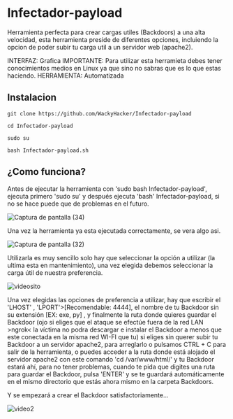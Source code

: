 # Infectador-payload
Herramienta perfecta para crear cargas utiles (Backdoors) a una alta velocidad, esta herramienta preside de diferentes opciones, incluiendo la opcion de poder subir tu carga util a un servidor web (apache2).

INTERFAZ: Grafica
IMPORTANTE: Para utilizar esta herramieta debes tener conocimientos medios en Linux ya que sino no sabras que es lo que estas haciendo.
HERRAMIENTA: Automatizada

## Instalacion 

```
git clone https://github.com/WackyHacker/Infectador-payload
```
```
cd Infectador-payload 
```
```
sudo su
```
```
bash Infectador-payload.sh
```

## ¿Como funciona?

Antes de ejecutar la herramienta con 'sudo bash Infectador-payload', ejecuta primero 'sudo su' y después ejecuta 'bash' Infectador-payload, si no se hace puede que de problemas en el futuro.


![Captura de pantalla (34)](https://user-images.githubusercontent.com/69093629/104134506-41d4f600-538a-11eb-8aff-79a331979e98.png)


Una vez la herramienta ya esta ejecutada correctamente, se vera algo asi.


![Captura de pantalla (32)](https://user-images.githubusercontent.com/69093629/104134712-c5431700-538b-11eb-8f40-816c6b25a571.png)


Utilizarla es muy sencillo solo hay que seleccionar la opción a utilizar (la ultima esta en mantenimiento), una vez elegida debemos seleccionar la carga útil de nuestra preferencia.

![videosito](https://user-images.githubusercontent.com/69093629/104136758-66d06580-5398-11eb-9526-58302e9f286b.gif)

Una vez elegidas las opciones de preferencia a utilizar, hay que escribir el 'LHOST' , 'LPORT'>[Recomendable: 4444], el nombre de tu Backdoor sin su extensión [EX: exe, py] , y finalmente la ruta donde quieres guardar el Backdoor (ojo si eliges que el ataque se efectúe fuera de la red LAN >ngrok< la víctima no podra descargar e instalar el Backdoor a menos que este conectada en la misma red WI-FI que tu) si eliges sin querer subir tu Backdoor a un servidor apache2, para arreglarlo o pulsamos CTRL + C para salir de la herramienta, o puedes acceder a la ruta donde está alojado el servidor apache2 con este comando 'cd /var/www/html/' y tu Backdoor estará ahí, para no tener problemas, cuando te pida que digites una ruta para guardar el Backdoor, pulsa 'ENTER' y se te guardará automáticamente en el mismo directorio que estás ahora mismo en la carpeta Backdoors.


Y se empezará a crear el Backdoor satisfactoriamente...

![video2](https://user-images.githubusercontent.com/69093629/104136537-2cb29400-5397-11eb-8d1d-3ffdea3bd598.gif)
